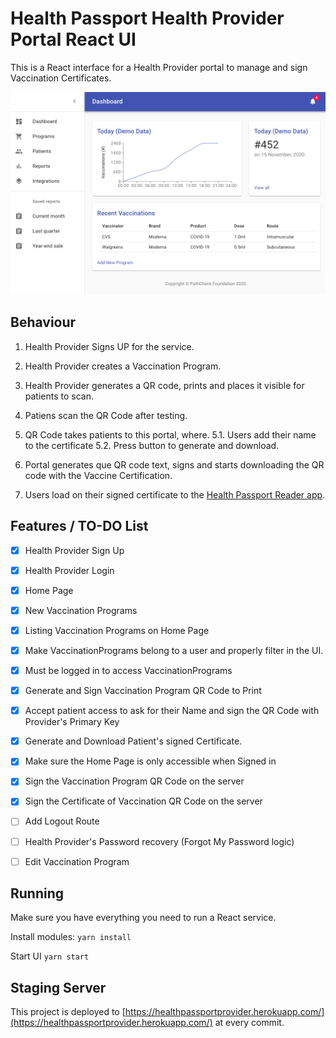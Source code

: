 # Health Passport Health Provider Portal React UI

This is a React interface for a Health Provider portal to manage and sign Vaccination Certificates. 

<img src="./docs/ProviderPortalPreview.png" data-canonical-src="./docs/ProviderPortalPreview.png"/>

## Behaviour

1. Health Provider Signs UP for the service. 
2. Health Provider creates a Vaccination Program. 
3. Health Provider generates a QR code, prints and places it visible for patients to scan. 

4. Patiens scan the QR Code after testing. 
5. QR Code takes patients to this portal, where. 
5.1. Users add their name to the certificate
5.2. Press button to generate and download. 
5. Portal generates que QR code text, signs and starts downloading the QR code with the Vaccine Certification. 

6. Users load on their signed certificate to the [Health Passport Reader app](https://github.com/vitorpamplona/healthpassport-reader-app). 

## Features / TO-DO List

- [x] Health Provider Sign Up
- [x] Health Provider Login 
- [x] Home Page
- [x] New Vaccination Programs
- [x] Listing Vaccination Programs on Home Page
- [x] Make VaccinationPrograms belong to a user and properly filter in the UI.
- [x] Must be logged in to access VaccinationPrograms 
- [x] Generate and Sign Vaccination Program QR Code to Print
- [x] Accept patient access to ask for their Name and sign the QR Code with Provider's Primary Key
- [x] Generate and Download Patient's signed Certificate. 
- [x] Make sure the Home Page is only accessible when Signed in
- [x] Sign the Vaccination Program QR Code on the server
- [x] Sign the Certificate of Vaccination QR Code on the server
- [ ] Add Logout Route
- [ ] Health Provider's Password recovery (Forgot My Password logic)
- [ ] Edit Vaccination Program


## Running

Make sure you have everything you need to run a React service. 

Install modules:
`yarn install`

Start UI
`yarn start`

## Staging Server

This project is deployed to [https://healthpassportprovider.herokuapp.com/](https://healthpassportprovider.herokuapp.com/) at every commit. 